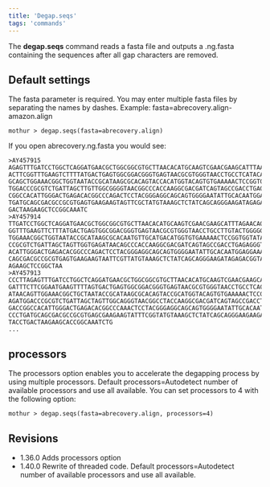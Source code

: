 ```yaml
---
title: 'Degap.seqs'
tags: 'commands'
---
```

The **degap.seqs** command reads a fasta file and outputs a .ng.fasta
containing the sequences after all gap characters are removed.

## Default settings

The fasta parameter is required. You may enter multiple fasta files by
separating the names by dashes. Example:
fasta=abrecovery.align-amazon.align

    mothur > degap.seqs(fasta=abrecovery.align)

If you open abrecovery.ng.fasta you would see:

    >AY457915
    AGAGTTTGATCCTGGCTCAGGATGAACGCTGGCGGCGTGCTTAACACATGCAAGTCGAACGAAGCATTTAAGACAGATT
    ACTTCGGTTTGAAGTCTTTTATGACTGAGTGGCGGACGGGTGAGTAACGCGTGGGTAACCTGCCTCATACAGGGGGATA
    GCAGCTGGAAACGGCTGGTAATACCGCATAAGCGCACAGTACCACATGGTACAGTGTGAAAAACTCCGGTGGTATGAGA
    TGGACCCGCGTCTGATTAGCTTGTTGGCGGGGTAACGGCCCACCAAGGCGACGATCAGTAGCCGACCTGAGAGGGTGAC
    CGGCCACATTGGGACTGAGACACGGCCCAGACTCCTACGGGAGGCAGCAGTGGGGAATATTGCACAATGGAGGAAACTC
    TGATGCAGCGACGCCGCGTGAGTGAAGAAGTAGTTCGCTATGTAAAGCTCTATCAGCAGGGAAGATAGAGACGGTACCT
    GACTAAGAAGCTCCGGCAAATC
    >AY457914
    TTGATCCTGGCTCAGGATGAACGCTGGCGGCGTGCTTAACACATGCAAGTCGAACGAAGCATTTAGAACAGATTACTTC
    GGTTTGAAGTTCTTTATGACTGAGTGGCGGACGGGTGAGTAACGCGTGGGTAACCTGCCTTGTACTGGGGGATAGCAGC
    TGGAAACGGCTGGTAATACCGCATAAGCGCACAATGTTGCATGACATGGTGTGAAAAACTCCGGTGGTATAAGATGGAC
    CCGCGTCTGATTAGCTAGTTGGTGAGATAACAGCCCACCAAGGCGACGATCAGTAGCCGACCTGAGAGGGTGACCGGCC
    ACATTGGGACTGAGACACGGCCCAGACTCCTACGGGAGGCAGCAGTGGGGAATATTGCACAATGGAGGAAACTCTGATG
    CAGCGACGCCGCGTGAGTGAAGAAGTAATTCGTTATGTAAAGCTCTATCAGCAGGGAAGATAGAGACGGTACCTAACTA
    AGAAGCTCCGGCTAA
    >AY457913
    CCCTTAGAGTTTGATCCTGGCTCAGGATGAACGCTGGCGGCGTGCTTAACACATGCAAGTCGAACGAAGCACTTTTACA
    GATTTCTTCGGAATGAAGTTTTAGTGACTGAGTGGCGGACGGGTGAGTAACGCGTGGGTAACCTGCCTCACACAGGGGG
    ATAACAGTTGGAAACGGCTGCTAATACCGCATAAGCGCACAGTACCGCATGGTACAGTGTGAAAAACTCCGGTGGTGTG
    AGATGGACCCGCGTCTGATTAGCTAGTTGGCAGGGTAACGGCCTACCAAGGCGACGATCAGTAGCCGACCTGAGAGGGT
    GACCGGCCACATTGGGACTGAGACACGGCCCAAACTCCTACGGGAGGCAGCAGTGGGGAATATTGCACAATGGGGGAAA
    CCCTGATGCAGCGACGCCGCGTGAGCGAAGAAGTATTTCGGTATGTAAAGCTCTATCAGCAGGGAAGAAGAAATGACGG
    TACCTGACTAAGAAGCACCGGCAAATCTG
    ...

## processors

The processors option enables you to accelerate the degapping process by
using multiple processors. Default processors=Autodetect number of
available processors and use all available. You can set processors to 4
with the following option:

    mothur > degap.seqs(fasta=abrecovery.align, processors=4)

## Revisions

-   1.36.0 Adds processors option
-   1.40.0 Rewrite of threaded code. Default processors=Autodetect
    number of available processors and use all available.


